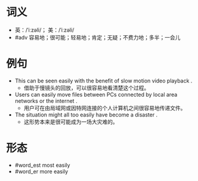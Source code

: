 # 词义
- 英：/ˈiːzəli/； 美：/ˈiːzəli/
- #adv 容易地；很可能；轻易地；肯定；无疑；不费力地；多半；一会儿
# 例句
- This can be seen easily with the benefit of slow motion video playback .
	- 借助于慢镜头的回放，可以很容易地看清楚这个过程。
- Users can easily move files between PCs connected by local area networks or the internet .
	- 用户可在由局域网或因特网连接的个人计算机之间很容易地传递文件。
- The situation might all too easily have become a disaster .
	- 这形势本来是很可能成为一场大灾难的。
# 形态
- #word_est most easily
- #word_er more easily
